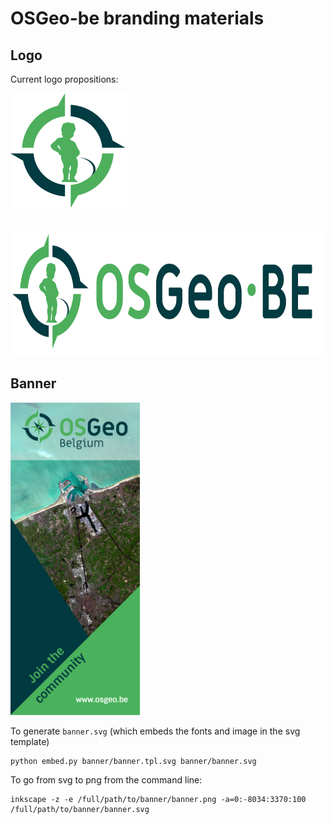 # OSGeo-be branding materials

## Logo

Current logo propositions:

<img src="logo/osgeo-be-small.svg" alt="low resultion banner" height="186" width="186"/><br><br>

<img src="logo/osgeo-be.svg" alt="low resultion banner" height="200" width="760"/>

## Banner

<img src="banner/banner-low-res.jpg" alt="low resultion banner" height="500"/>

To generate `banner.svg` (which embeds the fonts and image in the svg template)

```shell
python embed.py banner/banner.tpl.svg banner/banner.svg
```

To go from svg to png from the command line:

```shell
inkscape -z -e /full/path/to/banner/banner.png -a=0:-8034:3370:100 /full/path/to/banner/banner.svg
```

